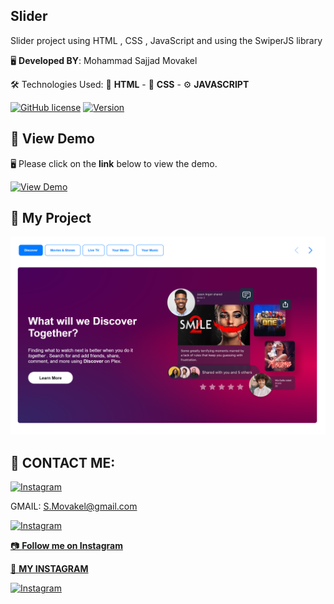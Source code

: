 ## Slider
Slider project using HTML , CSS , JavaScript and using the SwiperJS library

🖥️ **Developed BY**: Mohammad Sajjad Movakel

🛠️ Technologies Used: 📄 **HTML** - 🎨 **CSS** - ⚙️ **JAVASCRIPT**


[![GitHub license](https://img.shields.io/badge/License-MIT-blue.svg)](https://opensource.org/licenses/MIT)
[![Version](https://img.shields.io/badge/Version-1.0.0-brightgreen)]()

## 👀 View Demo
🖥️ Please click on the **link** below to view the demo.


[![View Demo](https://img.shields.io/badge/View-Demo-yellow?style=for-the-badge&logo=javascript)](https://s-movakel.github.io/Slider/)


## 🚀 My Project

<p align="center">
  <img src="https://github.com/s-movakel/Slider/raw/main/preview.png" alt="My Project" width="1200" />
</p>

## 📧 CONTACT ME:
<a href="https://instagram.com/Movakelize.Dev" target="_blank">
  <img src="https://img.icons8.com/color/48/000000/instagram-new.png" alt="Instagram" width="30" height="30">
</a>

GMAIL: S.Movakel@gmail.com


[![Instagram](https://your-image-link.com/instagram-icon.png)](https://instagram.com/your-username)

[📷 **Follow me on Instagram**](https://instagram.com/your-username)

[📸 **MY INSTAGRAM**](https://instagram.com/your-username)

[![Instagram](https://img.shields.io/badge/Instagram-E4405F?style=for-the-badge&logo=instagram&logoColor=white)](https://instagram.com/your-username)

